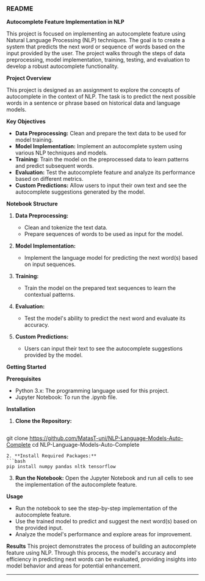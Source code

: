 ### README

**Autocomplete Feature Implementation in NLP**

This project is focused on implementing an autocomplete feature using Natural Language Processing (NLP) techniques. The goal is to create a system that predicts the next word or sequence of words based on the input provided by the user. The project walks through the steps of data preprocessing, model implementation, training, testing, and evaluation to develop a robust autocomplete functionality.

**Project Overview**

This project is designed as an assignment to explore the concepts of autocomplete in the context of NLP. The task is to predict the next possible words in a sentence or phrase based on historical data and language models.

**Key Objectives**

- **Data Preprocessing:** Clean and prepare the text data to be used for model training.
- **Model Implementation:** Implement an autocomplete system using various NLP techniques and models.
- **Training:** Train the model on the preprocessed data to learn patterns and predict subsequent words.
- **Evaluation:** Test the autocomplete feature and analyze its performance based on different metrics.
- **Custom Predictions:** Allow users to input their own text and see the autocomplete suggestions generated by the model.

**Notebook Structure**

1. **Data Preprocessing:**
   - Clean and tokenize the text data.
   - Prepare sequences of words to be used as input for the model.

2. **Model Implementation:**
   - Implement the language model for predicting the next word(s) based on input sequences.

3. **Training:**
   - Train the model on the prepared text sequences to learn the contextual patterns.

4. **Evaluation:**
   - Test the model's ability to predict the next word and evaluate its accuracy.

5. **Custom Predictions:**
   - Users can input their text to see the autocomplete suggestions provided by the model.

**Getting Started**

**Prerequisites**
- Python 3.x: The programming language used for this project.
- Jupyter Notebook: To run the .ipynb file.

**Installation**
1. **Clone the Repository:**
   ```bash
  git clone https://github.com/MatasT-uni/NLP-Language-Models-Auto-Complete
   cd NLP-Language-Models-Auto-Complete
   ```
2. **Install Required Packages:**
   ```bash
   pip install numpy pandas nltk tensorflow
   ```
3. **Run the Notebook:**
   Open the Jupyter Notebook and run all cells to see the implementation of the autocomplete feature.

**Usage**
- Run the notebook to see the step-by-step implementation of the autocomplete feature.
- Use the trained model to predict and suggest the next word(s) based on the provided input.
- Analyze the model's performance and explore areas for improvement.

**Results**
This project demonstrates the process of building an autocomplete feature using NLP. Through this process, the model's accuracy and efficiency in predicting next words can be evaluated, providing insights into model behavior and areas for potential enhancement.

---
